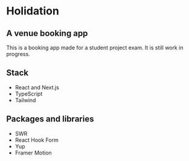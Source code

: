 # Holidation

## A venue booking app

This is a booking app made for a student project exam. It is still work in progress.

## Stack

- React and Next.js
- TypeScript
- Tailwind

## Packages and libraries

- SWR
- React Hook Form
- Yup
- Framer Motion
